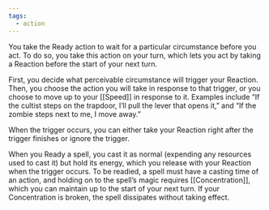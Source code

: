 ```yaml
---
tags:
  - action
---
```

You take the Ready action to wait for a particular circumstance before you act. To do so, you take this action on your turn, which lets you act by taking a Reaction before the start of your next turn.

First, you decide what perceivable circumstance will trigger your Reaction. Then, you choose the action you will take in response to that trigger, or you choose to move up to your [[Speed]] in response to it. Examples include “If the cultist steps on the trapdoor, I’ll pull the lever that opens it,” and “If the zombie steps next to me, I move away.”

When the trigger occurs, you can either take your Reaction right after the trigger finishes or ignore the trigger.

When you Ready a spell, you cast it as normal (expending any resources used to cast it) but hold its energy, which you release with your Reaction when the trigger occurs. To be readied, a spell must have a casting time of an action, and holding on to the spell’s magic requires [[Concentration]], which you can maintain up to the start of your next turn. If your Concentration is broken, the spell dissipates without taking effect.
